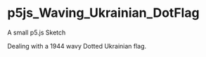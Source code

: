 # p5js_Waving_Ukrainian_DotFlag

A small p5.js Sketch

Dealing with a 1944 wavy Dotted Ukrainian flag.

